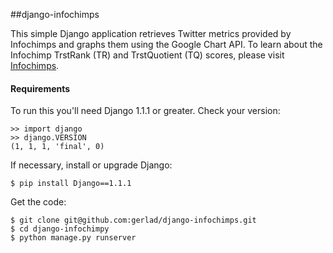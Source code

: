 ##django-infochimps

This simple Django application retrieves Twitter metrics provided by Infochimps and graphs them using the Google Chart API. To learn about the Infochimp TrstRank (TR) and TrstQuotient (TQ) scores, please visit [Infochimps](http://api.infochimps.com/describe/soc/net/tw/trstrank).

#### Requirements
To run this you'll need Django 1.1.1 or greater. Check your version:

    >> import django    
    >> django.VERSION   
    (1, 1, 1, 'final', 0)   

If necessary, install or upgrade Django:

    $ pip install Django==1.1.1 
    
Get the code:

    $ git clone git@github.com:gerlad/django-infochimps.git 
    $ cd django-infochimpy  
    $ python manage.py runserver    
